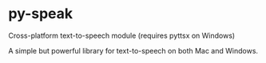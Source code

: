 # py-speak
Cross-platform text-to-speech module (requires pyttsx on Windows)

A simple but powerful library for text-to-speech on both Mac and Windows.
